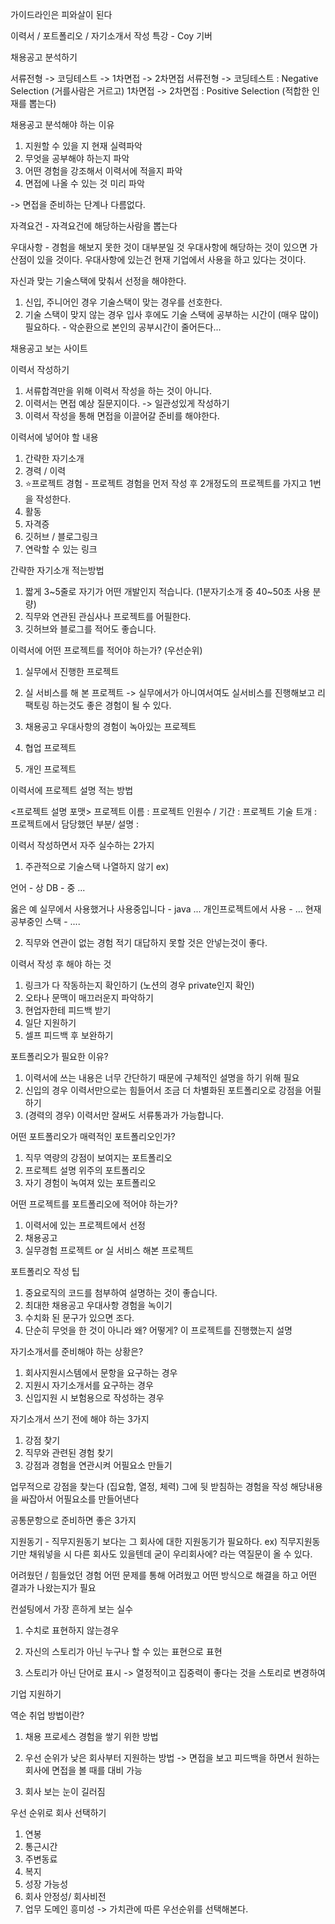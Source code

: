 가이드라인은 피와살이 된다


이력서 / 포트폴리오 / 자기소개서 작성 특강 - Coy 기버

채용공고 분석하기

    
    
서류전형 -> 코딩테스트 -> 1차면접 -> 2차면접
서류전형 -> 코딩테스트 : Negative Selection (거를사람은 거르고)
1차면접 -> 2차면접 : Positive Selection (적합한 인재를 뽑는다)

채용공고 분석해야 하는 이유 
1. 지원할 수 있을 지 현재 실력파악
2. 무엇을 공부해야 하는지 파악
3. 어떤 경험을 강조해서 이력서에 적을지 파악
4. 면접에 나올 수 있는 것 미리 파악

-> 면접을 준비하는 단계나 다름없다.

자격요건 - 자격요건에 해당하는사람을 뽑는다 

우대사항 - 경험을 해보지 못한 것이 대부분일 것
        우대사항에 해당하는 것이 있으면 가산점이 있을 것이다.
        우대사항에 있는건 현재 기업에서 사용을 하고 있다는 것이다.

자신과 맞는 기술스택에 맞춰서 선정을 해야한다.
1. 신입, 주니어인 경우 기술스택이 맞는 경우를 선호한다.
2. 기술 스택이 맞지 않는 경우 입사 후에도 기술 스택에 공부하는 시간이 (매우 많이) 필요하다. - 악순환으로 본인의 공부시간이 줄어든다...


채용공고 보는 사이트


이력서 작성하기

1. 서류합격만을 위해 이력서 작성을 하는 것이 아니다.
2. 이력서는 면접 예상 질문지이다.
-> 일관성있게 작성하기
3. 이력서 작성을 통해 면접을 이끌어갈 준비를 해야한다.

이력서에 넣어야 할 내용

1. 간략한 자기소개
2. 경력 / 이력
3. ⭐프로젝트 경험 - 프로젝트 경험을 먼저 작성 후 2개정도의 프로젝트를 가지고 1번을 작성한다.
4. 활동
5. 자격증
6. 깃허브 / 블로그링크
7. 연락할 수 있는 링크

간략한 자기소개 적는방법
1. 짧게 3~5줄로 자기가 어떤 개발인지 적습니다. (1분자기소개 중 40~50초 사용 분량)
2. 직무와 연관된 관심사나 프로젝트를 어필한다.
3. 깃허브와 블로그를 적어도 좋습니다.

이력서에 어떤 프로젝트를 적어야 하는가?
(우선순위)
1. 실무에서 진행한 프로젝트

2. 실 서비스를 해 본 프로젝트
-> 실무에서가 아니여서여도 실서비스를 진행해보고 리팩토링 하는것도 좋은 경험이 될 수 있다.
3. 채용공고 우대사항의 경험이 녹아있는 프로젝트

4. 협업 프로젝트

5. 개인 프로젝트


이력서에 프로젝트 설명 적는 방법

<프로젝트 설명 포맷>
프로젝트 이름 : 
프로젝트 인원수 / 기간 : 
프로젝트 기술 트개 : 
프로젝트에서 담당했던 부분/ 설명 :

이력서 작성하면서 자주 실수하는 2가지

1. 주관적으로 기술스택 나열하지 않기
ex)

언어 - 상
DB - 중 ...

옳은 예
실무에서 사용했거나 사용중입니다 - java ...
개인프로젝트에서 사용 - ...
현재 공부중인 스택 - ....

2. 직무와 연관이 없는 경험 적기
대답하지 못할 것은 안넣는것이 좋다.

이력서 작성 후 해야 하는 것

1. 링크가 다 작동하는지 확인하기 (노션의 경우 private인지 확인)
2. 오타나 문맥이 매끄러운지 파악하기
3. 현업자한테 피드백 받기
4. 일단 지원하기 
5. 셀프 피드백 후 보완하기


포트폴리오가 필요한 이유?
1. 이력서에 쓰는 내용은 너무 간단하기 때문에 구체적인 설명을 하기 위해 필요
2. 신입의 경우 이력서만으로는 힘들어서 조금 더 차별화된 포트폴리오로 강점을 어필하기
3. (경력의 경우) 이력서만 잘써도 서류통과가 가능합니다.


어떤 포트폴리오가 매력적인 포트폴리오인가?
1. 직무 역량의 강점이 보여지는 포트폴리오
2. 프로젝트 설명 위주의 포트폴리오
3. 자기 경험이 녹여져 있는 포트폴리오

어떤 프로젝트를 포트폴리오에 적어야 하는가?
1. 이력서에 있는 프로젝트에서 선정
2. 채용공고 
3. 실무경험 프로젝트 or 실 서비스 해본 프로젝트

포트폴리오 작성 팁
1. 중요로직의 코드를 첨부하여 설명하는 것이 좋습니다.
2. 최대한 채용공고 우대사항 경험을 녹이기
3. 수치화 된 문구가 있으면 조다.
4. 단순히 무엇을 한 것이 아니라 왜? 어떻게? 이 프로젝트를 진행했는지 설명


자기소개서를 준비해야 하는 상황은? 
1. 회사지원시스템에서 문항을 요구하는 경우
2. 지원시 자기소개서를 요구하는 경우
3. 신입지원 시 보험용으로 작성하는 경우


자기소개서 쓰기 전에 해야 하는 3가지
1. 강점 찾기
2. 직무와 관련된 경험 찾기
3. 강점과 경험을 연관시켜 어필요소 만들기

업무적으로 강점을 찾는다 (집요함, 열정, 체력)
그에 뒷 받침하는 경험을 작성
해당내용을 싸잡아서 어필요소를 만들어낸다

공통문항으로 준비하면 좋은 3가지

지원동기 - 직무지원동기 보다는 그 회사에 대한 지원동기가 필요하다.
ex) 직무지원동기만 채워넣을 시 다른 회사도 있을텐데 굳이 우리회사에? 라는 역질문이 올 수 있다.

어려웠던 / 힘들었던 경험
어떤 문제를 통해 어려웠고 어떤 방식으로 해결을 하고 어떤 결과가 나왔는지가 필요

컨설팅에서 가장 흔하게 보는 실수

1. 수치로 표현하지 않는경우

2. 자신의 스토리가 아닌 누구나 할 수 있는 표현으로 표현

3. 스토리가 아닌 단어로 표시
-> 열정적이고 집중력이 좋다는 것을 스토리로 변경하여 

기업 지원하기

역순 취업 방법이란?
1. 채용 프로세스 경험을 쌓기 위한 방법

2. 우선 순위가 낮은 회사부터 지원하는 방법
-> 면접을 보고 피드백을 하면서 원하는 회사에 면접을 볼 때를 대비 가능
3. 회사 보는 눈이 길러짐

우선 순위로 회사 선택하기
1. 연봉
2. 통근시간
3. 주변동료
4. 복지
5. 성장 가능성
6. 회사 안정성/ 회사비전
7. 업무 도메인 흥미성
-> 가치관에 따른 우선순위를 선택해본다.






















